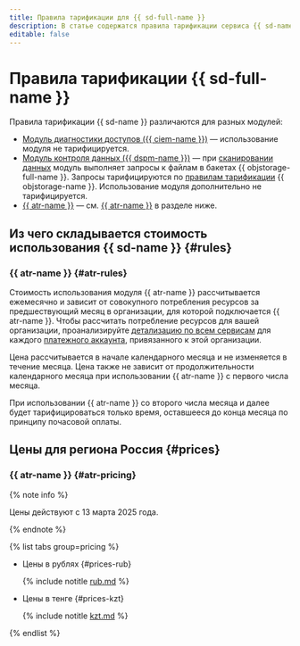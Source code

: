 ```yaml
---
title: Правила тарификации для {{ sd-full-name }}
description: В статье содержатся правила тарификации сервиса {{ sd-name }}.
editable: false
---
```


# Правила тарификации {{ sd-full-name }}



Правила тарификации {{ sd-name }} различаются для разных модулей:

* [Модуль диагностики доступов ({{ ciem-name }})](concepts/ciem.md) — использование модуля не тарифицируется.
* [Модуль контроля данных ({{ dspm-name }})](concepts/dspm.md) — при [сканировании данных](operations/dspm/create-scan.md) модуль выполняет запросы к файлам в бакетах {{ objstorage-full-name }}. Запросы тарифицируются по [правилам тарификации](../storage/pricing.md) {{ objstorage-name }}. Использование модуля дополнительно не тарифицируется.
* [{{ atr-name }}](concepts/access-transparency.md) — см. [{{ atr-name }}](#atr-rules) в разделе ниже.

## Из чего складывается стоимость использования {{ sd-name }} {#rules}

### {{ atr-name }} {#atr-rules}

Стоимость использования модуля {{ atr-name }} рассчитывается ежемесячно и зависит от совокупного потребления ресурсов за предшествующий месяц в организации, для которой подключается {{ atr-name }}. Чтобы рассчитать потребление ресурсов для вашей организации, проанализируйте [детализацию по всем сервисам](../billing/operations/check-charges.md#services_1) для каждого [платежного аккаунта](../billing/concepts/billing-account.md), привязанного к этой организации.

Цена рассчитывается в начале календарного месяца и не изменяется в течение месяца. Цена также не зависит от продолжительности календарного месяца при использовании {{ atr-name }} с первого числа месяца.

При использовании {{ atr-name }} со второго числа месяца и далее будет тарифицироваться только время, оставшееся до конца месяца по принципу почасовой оплаты.

## Цены для региона Россия {#prices}

### {{ atr-name }} {#atr-pricing}


{% note info %}

Цены действуют с 13 марта 2025 года.

{% endnote %}



{% list tabs group=pricing %}

- Цены в рублях {#prices-rub}

  {% include notitle [rub.md](../_pricing/security-deck/access-transparency/rub.md) %}

- Цены в тенге {#prices-kzt}

  {% include notitle [kzt.md](../_pricing/security-deck/access-transparency/kzt.md) %}

{% endlist %}


